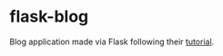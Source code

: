 # flask-blog

Blog application made via Flask following their [tutorial](http://flask.pocoo.org/docs/1.0/tutorial/).
